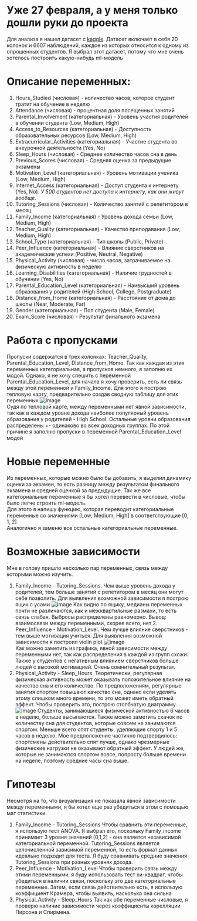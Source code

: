 # Уже 27 февраля, а у меня только дошли руки до проекта
Для анализа я нашел датасет с [kaggle](https://www.kaggle.com/datasets/lainguyn123/student-performance-factors/data). Датасет включает в себя 20 колонок и 6607 наблюдений, каждое из которых относится к одному из опрошенных студентов. Я выбрал этот датасет, потому что мне очень хотелось построить какую-нибудь ml-модель
# Описание переменных:
1. Hours_Studied (числовая) - количество часов, которое студент тратит на обучение в неделю
2. Attendance (числовая) - процентная доля посещенных занятий
3. Parental_Involvement (категориальная) - Уровень участия родителей в обучении студента (Low, Medium, High)
4. Access_to_Resources (категориальная) - Доступность образовательных ресурсов (Low, Medium, High)
5. Extracurricular_Activities (категориальная) - Участие студента во внеурочной деятельности (Yes, No)
6. Sleep_Hours (числовая) - Среднее количество часов сна в день
7. Previous_Scores (числовая) - Средняя оценка за предыдущие экзамены
8. Motivation_Level (категориальная) - Уровень мотивации ученика (Low, Medium, High)
9. Internet_Access (категориальная) - Доступ студента к интернету (Yes, No). *У 500 студентов нет доступа к интернету, как они живут вообще*.
10. Tutoring_Sessions (числовая) - Количество занятий с репетитором в месяц
11. Family_Income (категориальная) - Уровень дохода семьи (Low, Medium, High)
12. Teacher_Quality (категориальная) - Качество преподавания (Low, Medium, High)
13. School_Type (категориальная) - Тип школы (Public, Private)
14. Peer_Influence (категориальная) - Влияние сверстников на академические успехи (Positive, Neutral, Negative)
15. Physical_Activity (числовая) - число часов, затрачиваемое на физическую активность в неделю
16. Learning_Disabilities (категориальная) - Наличие трудностей в обучении (Yes, No)
17. Parental_Education_Level (категориальная) - Наивысший уровень образования у родителей (High School, College, Postgraduate)
18. Distance_from_Home (категориальная) - Расстояние от дома до школы (Near, Moderate, Far)
19. Gender (категориальная) - Пол студента (Male, Female)
20. Exam_Score (числовая) - Результат финального экзамена

# Работа с пропусками
Пропуски содержатся в трех колонках: Teacher_Quality, Parental_Education_Level, Distance_from_Home. Так как каждая из этих переменных категориальная, а пропусков немного, я заполню их модой. Однако, я не хочу спешить с переменной Parental_Education_Level, для начала я хочу проверить, есть ли связь между этой переменной и Family_Income. Для этого я построю тепловую карту, предварительно создав сводную таблицу для этих переменных
![image](https://github.com/user-attachments/assets/6104ad44-2caa-43a9-9acb-e3d24b2e77e5)  
Судя по тепловой карте, между переменными нет явной зависимости, так как в каждом уровне дохода наиболее популярный уровень образования у родителей - High School. Остальные уровни образования распределены +- одинаково во всех доходных группах. По этой причине я заполню пропуски в переменной Parental_Education_Level модой
# Новые переменные
Из переменных, которые можно было бы добавить, я выделил динамику оценки за экзамен, то есть разницу между результатом финального экзамена и средней оценкой за предыдущие. Так же все категориальные переменные я бы хотел перевести в числовые, чтобы было легче строить ml-модель.  
Для этого я напишу функцию, которая переводит категориальные переменные со значениями [Low, Medium, High] в соответствующие [0, 1, 2]  
Аналогично я заменю все остальные категориальные переменные.  
# Возможные зависимости  
Мне в голову пришло несколько пар переменных, связь между которыми можно изучить.  
1. Family_Income - Tutoring_Sessions.
   Чем выше уровень дохода у родителей, тем больше занятий с репетитором в месяц они могут себе позволить. Для выявления возможной зависимости я построю ящик с усами ![image](https://github.com/user-attachments/assets/54e32424-3030-4f08-98e7-03cb4fbb28e1)
   Как видно по ящику, медианы переменных почти не различаются, как и межквартильные размахи, то есть связь слабая. Выбросы распределены равномерно.
   Вывод: взаимосвязи между переменными, скорее всего, нет
   2. Peer_Influence - Motivation_Level.
   Чем лучше влияние сверстников - тем выше мотивация учиться. Для выявления возможной зависимости я построил violin plot
   ![image](https://github.com/user-attachments/assets/d228857c-c426-4242-b8db-11175766d8c4)  
   Как можно заметить из графика, явной зависимости между переменными нет, так как распределения в каждой из групп схожи. Также у студентов с негативным влиянием сверстников больше людей с высокой мотивацией. Очень сомнительный результат.
3. Physical_Activity - Sleep_Hours.
   Теоретически, регулярная физическая активность может оказывать положительное влияние на качество сна и его количество. По предположениям, регулярные занятия спортом повышают качество сна, однако если уделять этому слишком много времени, то это может иметь обратный эффект. Чтобы проверить это, построю столбчатую диаграмму. 
![image](https://github.com/user-attachments/assets/a2d7286f-4068-4b02-8e6a-0cb4ba1db228)
Студенты, занимающиеся физической активностью 6 часов в неделю, больше высыпаются. Также можно заметить скачок по количеству сна для студентов, которые совсем не занимаются спортом. Меньше всего спят студенты, уделяющие спорту 1 и 5 часов в неделю. Мое предположение частично подтвердилось: спортсмены действительно спят лучше, однако чрезмерные физические нагрузки не оказывают обратный эффект. У людей же, которые не занимаются спортом вовсе, попросту больше времени на неделе, поэтому средние часы сна выше. 
# Гипотезы
Несмотря на то, что визуализация не показала явной зависимости между переменными, я бы хотел еще раз убедиться в этом с помощью мат статистики.  
1. Family_Income - Tutoring_Sessions
   Чтобы сравнить эти переменные, я использую тест ANOVA.
   Я выбрал его, поскольку Family_income принимает 3 уровня значений [0,1,2] - она является независимой категориальной переменной. Tutoring_Sessions является целочисленной зависимой переменной, то есть формат данных идеально подходит для теста. Я буду сравнивать средние значения Tutoring_Sessions при разных уровнях дохода. 
2. Peer_Influence - Motivation_Level
   Чтобы проверить связь между этими переменными, я буду использовать тест хи-квадрат, чтобы убедиться в наличии связи, поскольку это две категориальные переменные. Затем, если связь действительно есть, я использую коэффициент Крамера, чтобы выявить, насколько она сильна
3. Physical_Activity - Sleep_Hours
   Так как обе переменные числовые, я проверю наличие зависимости через коэффициенты корелляции Пирсона и Спирмена. 
